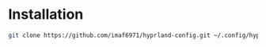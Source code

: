# Installation

````bash
git clone https://github.com/imaf6971/hyprland-config.git ~/.config/hypr/
````
